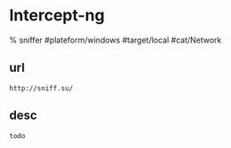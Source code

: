 # Intercept-ng

% sniffer
#plateform/windows  #target/local  #cat/Network 

## url
```
http://sniff.su/
```

## desc
```
todo
```